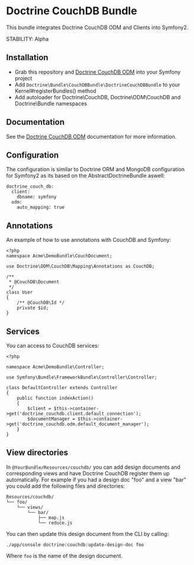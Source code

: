 # Doctrine CouchDB Bundle

This bundle integrates Doctrine CouchDB ODM and Clients into Symfony2.

STABILITY: Alpha

## Installation

* Grab this repository and [Doctrine CouchDB ODM](http://github.com/doctrine/couchdb-odm) into your Symfony project
* Add `Doctrine\Bundle\CouchDBBundle\DoctrineCouchDBBundle` to your Kernel#registerBundles() method
* Add autoloader for Doctrine\CouchDB, Doctrine\ODM\CouchDB and Doctrine\Bundle namespaces

## Documentation

See the [Doctrine CouchDB ODM](http://www.doctrine-project.org/docs/couchdb_odm/1.0/en/) documentation for more information.

## Configuration

The configuration is similar to Doctrine ORM and MongoDB configuration for Symfony2 as its based
on the AbstractDoctrineBundle aswell:

    doctrine_couch_db:
      client:
        dbname: symfony
      odm:
        auto_mapping: true

## Annotations

An example of how to use annotations with CouchDB and Symfony:

    <?php
    namespace Acme\DemoBundle\CouchDocument;

    use Doctrine\ODM\CouchDB\Mapping\Annotations as CouchDB;

    /**
     * @CouchDB\Document
     */
    class User
    {
        /** @CouchDB\Id */
        private $id;
    }

## Services

You can access to CouchDB services:

    <?php

    namespace Acme\DemoBundle\Controller;

    use Symfony\Bundle\FrameworkBundle\Controller\Controller;

    class DefaultController extends Controller
    {
        public function indexAction()
        {
            $client = $this->container->get('doctrine_couchdb.client.default_connection');
            $documentManager = $this->container->get('doctrine_couchdb.odm.default_document_manager');
        }
    }

## View directories

In `@YourBundle/Resources/couchdb/` you can add design documents and corresponding views and have Doctrine
CouchDB register them up automatically. For example if you had a design doc "foo" and a view "bar" you could
add the following files and directories:

    Resources/couchdb/
    └── foo/
        └── views/
            └── bar/
                ├── map.js
                └── reduce.js

You can then update this design document from the CLI by calling:

    ./app/console doctrine:couchdb:update-design-doc foo

Where `foo` is the name of the design document.
